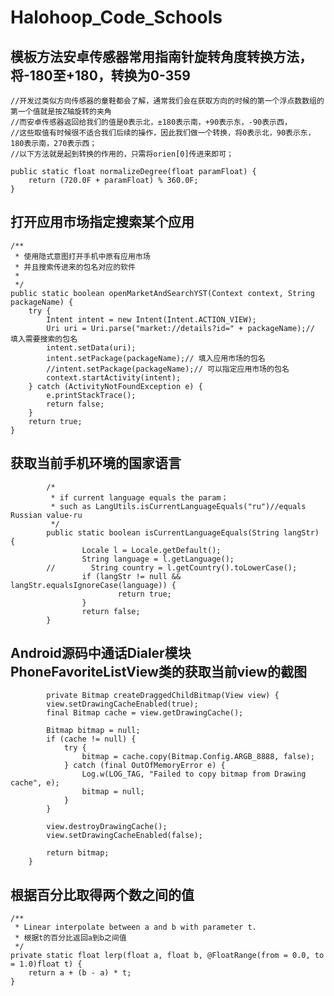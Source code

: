 # Halohoop_Code_Schools

## 模板方法安卓传感器常用指南针旋转角度转换方法，将-180至+180，转换为0-359
	//开发过类似方向传感器的童鞋都会了解，通常我们会在获取方向的时候的第一个浮点数数组的第一个值就是按Z轴旋转的夹角
	//而安卓传感器返回给我们的值是0表示北，±180表示南，+90表示东，-90表示西，
	//这些取值有时候很不适合我们后续的操作，因此我们做一个转换，将0表示北，90表示东，180表示南，270表示西；
	//以下方法就是起到转换的作用的，只需将orien[0]传进来即可；

	public static float normalizeDegree(float paramFloat) {
        return (720.0F + paramFloat) % 360.0F;
    }

## 打开应用市场指定搜索某个应用


	/**
	 * 使用隐式意图打开手机中原有应用市场
	 * 并且搜索传进来的包名对应的软件
	 *
	 */
	public static boolean openMarketAndSearchYST(Context context, String packageName) {
        try {
            Intent intent = new Intent(Intent.ACTION_VIEW);
            Uri uri = Uri.parse("market://details?id=" + packageName);// 填入需要搜索的包名
            intent.setData(uri);
            intent.setPackage(packageName);// 填入应用市场的包名
            //intent.setPackage(packageName);// 可以指定应用市场的包名
            context.startActivity(intent);
        } catch (ActivityNotFoundException e) {
            e.printStackTrace();
            return false;
        }
        return true;
    }

## 获取当前手机环境的国家语言

			/*
			 * if current language equals the param；
			 * such as LangUtils.isCurrentLanguageEquals("ru")//equals Russian value-ru
			 */
			public static boolean isCurrentLanguageEquals(String langStr) {
					Locale l = Locale.getDefault();
					String language = l.getLanguage();
			//        String country = l.getCountry().toLowerCase();
					if (langStr != null && langStr.equalsIgnoreCase(language)) {
							return true;
					}
					return false;
			}

## Android源码中通话Dialer模块PhoneFavoriteListView类的获取当前view的截图

			private Bitmap createDraggedChildBitmap(View view) {
	        view.setDrawingCacheEnabled(true);
	        final Bitmap cache = view.getDrawingCache();

	        Bitmap bitmap = null;
	        if (cache != null) {
	            try {
	                bitmap = cache.copy(Bitmap.Config.ARGB_8888, false);
	            } catch (final OutOfMemoryError e) {
	                Log.w(LOG_TAG, "Failed to copy bitmap from Drawing cache", e);
	                bitmap = null;
	            }
	        }

	        view.destroyDrawingCache();
	        view.setDrawingCacheEnabled(false);

	        return bitmap;
	    }

## 根据百分比取得两个数之间的值
	
	/**
	 * Linear interpolate between a and b with parameter t.
	 * 根据t的百分比返回a到b之间值
	 */
	private static float lerp(float a, float b, @FloatRange(from = 0.0, to = 1.0)float t) {
	    return a + (b - a) * t;
	}